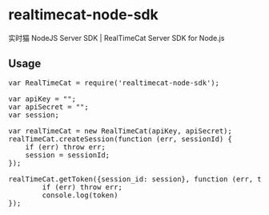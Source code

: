 # realtimecat-node-sdk
实时猫 NodeJS Server SDK | RealTimeCat Server SDK for Node.js

## Usage

<pre>
var RealTimeCat = require('realtimecat-node-sdk');

var apiKey = "";
var apiSecret = "";
var session;

var realTimeCat = new RealTimeCat(apiKey, apiSecret);
realTimeCat.createSession(function (err, sessionId) {
    if (err) throw err;
    session = sessionId;
});

realTimeCat.getToken({session_id: session}, function (err, token) {
        if (err) throw err;
        console.log(token)
});
</pre>